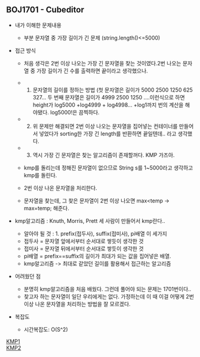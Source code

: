 ## BOJ1701 - Cubeditor

- 내가 이해한 문제내용
  - 부분 문자열 중 가장 길이가 긴 문제 (string.length()<=5000)
- 접근 방식
  - 처음 생각은 2번 이상 나오는 가장 긴 문자열을 찾는 것이였다.2번 나오는 문자열 중 가장 길이가 긴 수를 출력하면 끝이라고 생각했으나.
  - 1. 문자열의 길이를 정하는 방법 (첫 문자열은 길이가 5000 2500 1250 625 327... 두 번째 문자열은 길이가 4999 2500 1250 ....이런식으로 하면 height가 log5000 +log4999 + log4998... +log1까지 번의 계산을 해야됐다. log5000!은 끔찍하다.
  - 2. 위 문제만 해결되면 2번 이상 나오는 문자열을 집어넣는 컨테이너를 만들어서 넣었다가 sorting한 가장 긴 length를 반환하면 끝일텐데.. 라고 생각했다.
  - 3. 역시 가장 긴 문자열은 찾는 알고리즘이 존재할꺼다. KMP 가즈아.
  
  - kmp를 돌리는데 정해진 문자열이 없으므로 String s를 1~5000라고 생각하고 kmp를 돌린다.
  - 2번 이상 나온 문자열을 처리한다.
  - 문자열을 찾는데, 그 찾은 문자열이 2번 이상 나오면 max<temp -> max=temp; 해준다.
 
- kmp알고리즘 : Knuth, Morris, Prett 세 사람이 만들어서 kmp란다.. 
  - 알아야 될 것 : 1. prefix(접두사), suffix(접미사), pi배열 이 세가지
  - 접두사 = 문자열 앞에서부터 순서대로 쌓듯이 생각한 것 
  - 접미사 = 문자열 뒤에서부터 순서대로 쌓듯이 생각한 것
  - pi배열 = prefix==suffix의 길이가 최대가 되는 값을 집어넣은 배열.
  - kmp알고리즘 -> 최대로 같았던 길이를 활용해서 접근하는 알고리즘 
  
- 어려웠던 점
  - 분명히 kmp알고리즘을 처음 배웠다. 그런데 풀어야 되는 문제는 1701번이다..
  - 찾고자 하는 문자열이 일단 우리에게는 없다. 가정하는데 이 때 이걸 어떻게 2번 이상 나온 문자열을 처리하는 방법을 잘 모르겠다.
 
- 복잡도
  - 시간복잡도: O(S^2)


[KMP1](https://mygumi.tistory.com/61)
<br>
[KMP2](https://bowbowbow.tistory.com/6)
